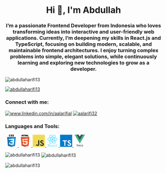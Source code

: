 <h1 align="center">Hi 👋, I'm Abdullah</h1>
<h3 align="center">I’m a passionate Frontend Developer from Indonesia who loves transforming ideas into interactive and user-friendly web applications. Currently, I’m deepening my skills in React.js and TypeScript, focusing on building modern, scalable, and maintainable frontend architectures. I enjoy turning complex problems into simple, elegant solutions, while continuously learning and exploring new technologies to grow as a developer.</h3>

<p align="left"> <img src="https://komarev.com/ghpvc/?username=abdullaharifi13&label=Profile%20views&color=0e75b6&style=flat" alt="abdullaharifi13" /> </p>

<p align="left"> <a href="https://github.com/ryo-ma/github-profile-trophy"><img src="https://github-profile-trophy.vercel.app/?username=abdullaharifi13" alt="abdullaharifi13" /></a> </p>

<h3 align="left">Connect with me:</h3>
<p align="left">
<a href="https://linkedin.com/in/www.linkedin.com/in/aalarifial" target="blank"><img align="center" src="https://raw.githubusercontent.com/rahuldkjain/github-profile-readme-generator/master/src/images/icons/Social/linked-in-alt.svg" alt="www.linkedin.com/in/aalarifial" height="30" width="40" /></a>
<a href="https://instagram.com/aalarifi32" target="blank"><img align="center" src="https://raw.githubusercontent.com/rahuldkjain/github-profile-readme-generator/master/src/images/icons/Social/instagram.svg" alt="aalarifi32" height="30" width="40" /></a>
</p>

<h3 align="left">Languages and Tools:</h3>
<p align="left"> <a href="https://www.w3schools.com/css/" target="_blank" rel="noreferrer"> <img src="https://raw.githubusercontent.com/devicons/devicon/master/icons/css3/css3-original-wordmark.svg" alt="css3" width="40" height="40"/> </a> <a href="https://www.w3.org/html/" target="_blank" rel="noreferrer"> <img src="https://raw.githubusercontent.com/devicons/devicon/master/icons/html5/html5-original-wordmark.svg" alt="html5" width="40" height="40"/> </a> <a href="https://developer.mozilla.org/en-US/docs/Web/JavaScript" target="_blank" rel="noreferrer"> <img src="https://raw.githubusercontent.com/devicons/devicon/master/icons/javascript/javascript-original.svg" alt="javascript" width="40" height="40"/> </a> <a href="https://reactjs.org/" target="_blank" rel="noreferrer"> <img src="https://raw.githubusercontent.com/devicons/devicon/master/icons/react/react-original-wordmark.svg" alt="react" width="40" height="40"/> </a> <a href="https://www.typescriptlang.org/" target="_blank" rel="noreferrer"> <img src="https://raw.githubusercontent.com/devicons/devicon/master/icons/typescript/typescript-original.svg" alt="typescript" width="40" height="40"/> </a> <a href="https://vuejs.org/" target="_blank" rel="noreferrer"> <img src="https://raw.githubusercontent.com/devicons/devicon/master/icons/vuejs/vuejs-original-wordmark.svg" alt="vuejs" width="40" height="40"/> </a> </p>

<p><img align="left" src="https://github-readme-stats.vercel.app/api/top-langs?username=abdullaharifi13&show_icons=true&locale=en&layout=compact" alt="abdullaharifi13" /></p>

<p>&nbsp;<img align="center" src="https://github-readme-stats.vercel.app/api?username=abdullaharifi13&show_icons=true&locale=en" alt="abdullaharifi13" /></p>

<p><img align="center" src="https://github-readme-streak-stats.herokuapp.com/?user=abdullaharifi13&" alt="abdullaharifi13" /></p>
